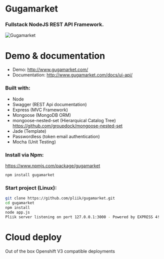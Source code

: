 # Gugamarket

### Fullstack NodeJS REST API Framework.

![Gugamarket](https://raw.githubusercontent.com/pliik/gugamarket/openshiftv3/gugamarket.png)

# Demo & documentation

* Demo: http://www.gugamarket.com/
* Documentation: http://www.gugamarket.com/docs/ui-api/

### Built with:

  * Node
  * Swagger (REST Api documentation)
  * Express (MVC Framework)
  * Mongoose (MongoDB ORM)
  * mongoose-nested-set (Hierarquical Catalog Tree) https://github.com/groupdock/mongoose-nested-set
  * Jade (Template)
  * Passwordless (token email authentication)
  * Mocha (Unit Testing)

### Install via Npm:

https://www.npmjs.com/package/gugamarket

```bash
npm install gugamarket
```

### Start project (Linux):

```bash
git clone https://github.com/pliik/gugamarket.git
cd gugamarket
npm install
node app.js
Pliik server listening on port 127.0.0.1:3000 - Powered by EXPRESS 4!
```


# Cloud deploy

Out of the box Openshift V3 compatible deployments
